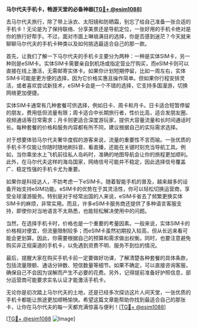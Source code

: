 **马尔代夫手机卡，畅游天堂的必备神器[[TG💪+ @esim1088](https://t.me/s/esim1088)]**

去马尔代夫旅行，除了带上泳衣、太阳镜和防晒霜，别忘了给自己准备一张合适的手机卡！无论是为了保持联络、分享美景还是导航定位，一张好用的手机卡绝对是你的旅行好帮手。不过，面对市面上琳琅满目的选择，你是否感到迷茫？今天就来聊聊马尔代夫的手机卡种类以及如何挑选最适合自己的那一款。

首先，让我们了解一下马尔代夫的手机卡主要分为两种：一种是实体SIM卡，另一种则是eSIM卡。实体SIM卡需要亲自到机场或指定营业厅购买，而eSIM卡则可以直接在线上激活，无需邮寄实体卡。如果你计划短期停留，比如一周左右，实体SIM卡可能是更方便的选择，因为它价格实惠且操作简单。但如果你行程安排灵活，或者喜欢尝试新技术，eSIM卡会是一个不错的选择，它支持多国漫游，切换网络更加便捷。

实体SIM卡通常有几种套餐可供选择，例如日卡、周卡和月卡。日卡适合短暂停留的朋友，费用低但流量有限；周卡适合中长期旅行者，性价比高，适合发朋友圈、视频通话等日常需求；月卡则更适合深度游玩家，提供大容量流量和长时间通话时长。每种套餐的价格和服务内容都有所不同，建议根据自己的实际需求选择。

对于想要体验马尔代夫奢华度假的游客来说，流量的重要性不言而喻。一张优质的手机卡不仅能让你随时随地刷抖音、看直播，还能在关键时刻充当导航工具。例如，当你乘坐水上飞机前往私人岛屿时，准确的地图导航会让你的旅程更加顺利。此外，在马尔代夫这样的海岛国家，网络信号可能并不稳定，因此选择信号覆盖广、稳定性强的手机卡尤为重要。

如果你是科技达人，不妨考虑一下eSIM卡。随着智能手机的普及，越来越多的设备开始支持eSIM功能。eSIM卡的优势在于其灵活性，你可以轻松切换运营商，享受全球漫游服务。特别是对于经常出国的人来说，eSIM卡省去了频繁更换实体SIM卡的麻烦，非常实用。而且，许多eSIM卡服务商还提供了多种语言客服支持，即使你对当地语言不太熟悉，也能轻松解决使用中的问题。

当然，在选择手机卡时，价格也是一个重要的考量因素。一般来说，实体SIM卡的价格相对便宜，但流量限制较多；而eSIM卡虽然初期投入较高，但从长远来看可能会更划算。因此，你需要根据自己的预算和需求做出权衡。同时，也要注意避免购买非正规渠道的手机卡，以免遇到资费不明、服务不到位的情况。

最后，提醒大家在购买手机卡前一定要做好功课，了解清楚各种套餐的具体条款，包括流量限额、通话分钟数、短信数量等细节。如果不确定，可以直接咨询客服，确保自己不会因为误解而产生不必要的花费。另外，记得提前准备好护照信息，部分运营商可能要求实名认证才能激活手机卡。

无论你是初次踏上马尔代夫的土地，还是已经多次探访这片人间天堂，一张优质的手机卡都能让旅途更加顺畅愉快。希望这篇文章能帮助你找到最适合自己的那张卡，让你在马尔代夫的每一天都充满惊喜与便利！[[TG💪+ @esim1088](https://t.me/s/esim1088)]

[[TG💪+ @esim1088](https://t.me/s/esim1088) ![Image](https://i.postimg.cc/4NQfJmqS/Snipaste-2025-05-13-00-14-12.png)]